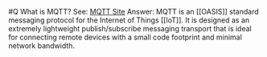 #Q What is MQTT?
See: [MQTT Site](https://mqtt.org/)
Answer: MQTT is an [[OASIS]] standard messaging protocol for the Internet of Things [[IoT]]. It is designed as an extremely lightweight publish/subscribe messaging transport that is ideal for connecting remote devices with a small code footprint and minimal network bandwidth.